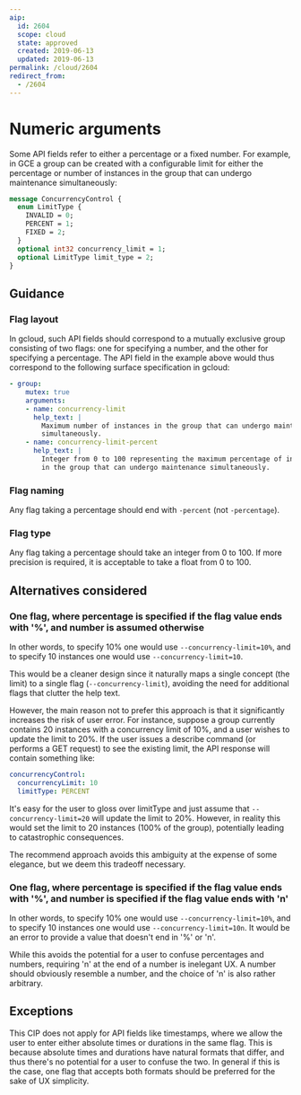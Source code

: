 ```yaml
---
aip:
  id: 2604
  scope: cloud
  state: approved
  created: 2019-06-13
  updated: 2019-06-13
permalink: /cloud/2604
redirect_from:
  - /2604
---
```


# Numeric arguments

Some API fields refer to either a percentage or a fixed number. For example, in
GCE a group can be created with a configurable limit for either the percentage
or number of instances in the group that can undergo maintenance simultaneously:

```proto
message ConcurrencyControl {
  enum LimitType {
    INVALID = 0;
    PERCENT = 1;
    FIXED = 2;
  }
  optional int32 concurrency_limit = 1;
  optional LimitType limit_type = 2;
}
```

## Guidance

### Flag layout

In gcloud, such API fields should correspond to a mutually exclusive group
consisting of two flags: one for specifying a number, and the other for
specifying a percentage. The API field in the example above would thus
correspond to the following surface specification in gcloud:

```yaml
- group:
    mutex: true
    arguments:
    - name: concurrency-limit
      help_text: |
        Maximum number of instances in the group that can undergo maintenance
        simultaneously.
    - name: concurrency-limit-percent
      help_text: |
        Integer from 0 to 100 representing the maximum percentage of instances
        in the group that can undergo maintenance simultaneously.
```

### Flag naming

Any flag taking a percentage should end with `-percent` (not `-percentage`).

### Flag type

Any flag taking a percentage should take an integer from 0 to 100. If more
precision is required, it is acceptable to take a float from 0 to 100.

## Alternatives considered

### One flag, where percentage is specified if the flag value ends with '%', and number is assumed otherwise

In other words, to specify 10% one would use `--concurrency-limit=10%`, and to
specify 10 instances one would use `--concurrency-limit=10`.

This would be a cleaner design since it naturally maps a single concept (the
limit) to a single flag (`--concurrency-limit`), avoiding the need for
additional flags that clutter the help text.

However, the main reason not to prefer this approach is that it significantly
increases the risk of user error. For instance, suppose a group currently
contains 20 instances with a concurrency limit of 10%, and a user
wishes to update the limit to 20%. If the user issues a describe command (or
performs a GET request) to see the existing limit, the API response will contain
something like:

```yaml
concurrencyControl:
  concurrencyLimit: 10
  limitType: PERCENT
```

It's easy for the user to gloss over limitType and just assume that
`--concurrency-limit=20` will update the limit to 20%. However, in reality this
would set the limit to 20 instances (100% of the group), potentially leading to
catastrophic consequences.

The recommend approach avoids this ambiguity at the expense of some elegance,
but we deem this tradeoff necessary.

### One flag, where percentage is specified if the flag value ends with '%', and number is specified if the flag value ends with 'n'

In other words, to specify 10% one would use `--concurrency-limit=10%`, and to
specify 10 instances one would use `--concurrency-limit=10n`. It would be an
error to provide a value that doesn't end in '%' or 'n'.

While this avoids the potential for a user to confuse percentages and numbers,
requiring 'n' at the end of a number is inelegant UX. A number should obviously
resemble a number, and the choice of 'n' is also rather arbitrary.

## Exceptions

This CIP does not apply for API fields like timestamps, where we allow the user
to enter either absolute times or durations in the same flag. This is because
absolute times and durations have natural formats that differ, and thus there's
no potential for a user to confuse the two. In general if this is the case, one
flag that accepts both formats should be preferred for the sake of UX
simplicity.
